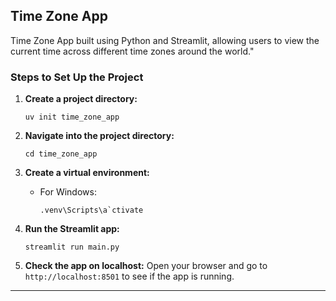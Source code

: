 ##  Time Zone App
  Time Zone App built using Python and Streamlit, allowing users to view the current time across different time zones around the world."

### Steps to Set Up the Project

1. **Create a project directory:**
    ```
    uv init time_zone_app
    ```

2. **Navigate into the project directory:**
    ```
    cd time_zone_app
    ```

3. **Create a virtual environment:**
    - For Windows:
      ```
      .venv\Scripts\a`ctivate
      ```

4. **Run the Streamlit app:**
    ```
    streamlit run main.py
    ```

5. **Check the app on localhost:**
    Open your browser and go to `http://localhost:8501` to see if the app is running.

---